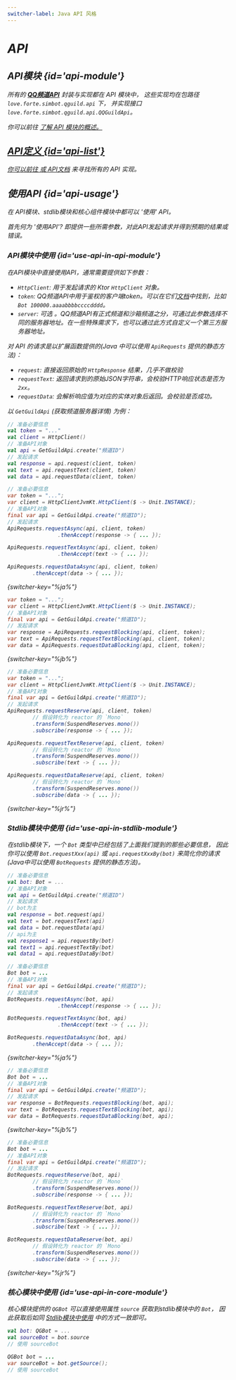 ```yaml
---
switcher-label: Java API 风格
---
```


<var name="jr" value="Reactor"/>

<include from="snippets.md" element-id="to-main-doc" />

# API

## API模块 {id='api-module'}

所有的 [**QQ频道API**](https://bot.q.qq.com/wiki/develop/api/) 封装与实现都在
API 模块中，
这些实现均在包路径 `love.forte.simbot.qguild.api` 下，
并实现接口 `love.forte.simbot.qguild.api.QQGuildApi`。

你可以前往 
<a href="modules.md#module-api" />
了解 API 模块的概述。

## API定义 {id='api-list'}

你可以前往
<a href="api-list.md" />
或 [API文档](%api-doc%) 
来寻找所有的 API 实现。

## 使用API {id='api-usage'}

在 API模块、stdlib模块和核心组件模块中都可以 '使用' API。

首先何为 '使用API'? 即提供一些所需参数，对此API发起请求并得到预期的结果或错误。

### API模块中使用 {id='use-api-in-api-module'}

在API模块中直接使用API，通常需要提供如下参数：

- `HttpClient`: 用于发起请求的 Ktor `HttpClient` 对象。
- `token`: QQ频道API中用于鉴权的客户端token。可以在它们[文档](https://bot.q.qq.com/wiki/develop/api/)中找到，比如 `Bot 100000.aaaabbbbccccdddd`。
- `server`: _可选_ 。QQ频道API有正式频道和沙箱频道之分，可通过此参数选择不同的服务器地址。在一些特殊需求下，也可以通过此方式自定义一个第三方服务器地址。

对 API 的请求是以扩展函数提供的(Java 中可以使用 `ApiRequests` 提供的静态方法)：

- `request`: 直接返回原始的 `HttpResponse` 结果，几乎不做校验
- `requestText`: 返回请求到的原始JSON字符串，会校验HTTP响应状态是否为 `2xx`。
- `requestData`: 会解析响应值为对应的实体对象后返回。会校验是否成功。

以 `GetGuildApi` (获取频道服务器详情) 为例：

<tabs group="code">
<tab title="Kotlin" group-key="Kotlin">

```Kotlin
// 准备必要信息
val token = "..."
val client = HttpClient()
// 准备API对象
val api = GetGuildApi.create("频道ID")
// 发起请求
val response = api.request(client, token)
val text = api.requestText(client, token)
val data = api.requestData(client, token)

```

</tab>
<tab title="Java" group-key="Java">

```Java
// 准备必要信息
var token = "...";
var client = HttpClientJvmKt.HttpClient($ -> Unit.INSTANCE);
// 准备API对象
final var api = GetGuildApi.create("频道ID");
// 发起请求
ApiRequests.requestAsync(api, client, token)
                .thenAccept(response -> { ... });

ApiRequests.requestTextAsync(api, client, token)
                .thenAccept(text -> { ... });

ApiRequests.requestDataAsync(api, client, token)
        .thenAccept(data -> { ... });
```
{switcher-key="%ja%"}

```Java
var token = "...";
var client = HttpClientJvmKt.HttpClient($ -> Unit.INSTANCE);
// 准备API对象
final var api = GetGuildApi.create("频道ID");
// 发起请求
var response = ApiRequests.requestBlocking(api, client, token);
var text = ApiRequests.requestTextBlocking(api, client, token);
var data = ApiRequests.requestDataBlocking(api, client, token);
```
{switcher-key="%jb%"}


```Java
// 准备必要信息
var token = "...";
var client = HttpClientJvmKt.HttpClient($ -> Unit.INSTANCE);
// 准备API对象
final var api = GetGuildApi.create("频道ID");
// 发起请求
ApiRequests.requestReserve(api, client, token)
        // 假设转化为 reactor 的 `Mono`
        .transform(SuspendReserves.mono())
        .subscribe(response -> { ... });

ApiRequests.requestTextReserve(api, client, token)
        // 假设转化为 reactor 的 `Mono`
        .transform(SuspendReserves.mono())
        .subscribe(text -> { ... });

ApiRequests.requestDataReserve(api, client, token)
        // 假设转化为 reactor 的 `Mono`
        .transform(SuspendReserves.mono())
        .subscribe(data -> { ... });
```
{switcher-key="%jr%"}

</tab>
</tabs>

### Stdlib模块中使用 {id='use-api-in-stdlib-module'}

在stdlib模块下，一个 `Bot` 类型中已经包括了上面我们提到的那些必要信息，
因此你可以使用 `Bot.requestXxx(api)` 或 `api.requestXxxBy(bot)` 来简化你的请求
(Java中可以使用 `BotRequests` 提供的静态方法)。

<tabs group="code">
<tab title="Kotlin" group-key="Kotlin">

```Kotlin
// 准备必要信息
val bot: Bot = ...
// 准备API对象
val api = GetGuildApi.create("频道ID")
// 发起请求
// bot为主
val response = bot.request(api)
val text = bot.requestText(api)
val data = bot.requestData(api)
// api为主
val response1 = api.requestBy(bot)
val text1 = api.requestTextBy(bot)
val data1 = api.requestDataBy(bot)

```

</tab>
<tab title="Java" group-key="Java">

```Java
// 准备必要信息
Bot bot = ...
// 准备API对象
final var api = GetGuildApi.create("频道ID");
// 发起请求
BotRequests.requestAsync(bot, api)
                .thenAccept(response -> { ... });

BotRequests.requestTextAsync(bot, api)
                .thenAccept(text -> { ... });

BotRequests.requestDataAsync(bot, api)
        .thenAccept(data -> { ... });
```
{switcher-key="%ja%"}

```Java
// 准备必要信息
Bot bot = ...
// 准备API对象
final var api = GetGuildApi.create("频道ID");
// 发起请求
var response = BotRequests.requestBlocking(bot, api);
var text = BotRequests.requestTextBlocking(bot, api);
var data = BotRequests.requestDataBlocking(bot, api);
```
{switcher-key="%jb%"}


```Java
// 准备必要信息
Bot bot = ...
// 准备API对象
final var api = GetGuildApi.create("频道ID");
// 发起请求
BotRequests.requestReserve(bot, api)
        // 假设转化为 reactor 的 `Mono`
        .transform(SuspendReserves.mono())
        .subscribe(response -> { ... });

BotRequests.requestTextReserve(bot, api)
        // 假设转化为 reactor 的 `Mono`
        .transform(SuspendReserves.mono())
        .subscribe(text -> { ... });

BotRequests.requestDataReserve(bot, api)
        // 假设转化为 reactor 的 `Mono`
        .transform(SuspendReserves.mono())
        .subscribe(data -> { ... });
```
{switcher-key="%jr%"}

</tab>
</tabs>


### 核心模块中使用 {id='use-api-in-core-module'}

核心模块提供的 `QGBot` 可以直接使用属性 `source` 获取到stdlib模块中的 `Bot`，
因此获取后如同
<a href="#use-api-in-stdlib-module">Stdlib模块中使用</a>
中的方式一致即可。

<tabs group="code">
<tab title="Kotlin" group-key="Kotlin">

```Kotlin
val bot: QGBot = ...
val sourceBot = bot.source
// 使用 sourceBot
```

</tab>
<tab title="Java" group-key="Java">

```Java
QGBot bot = ...
var sourceBot = bot.getSource();
// 使用 sourceBot
```

</tab>
</tabs>
